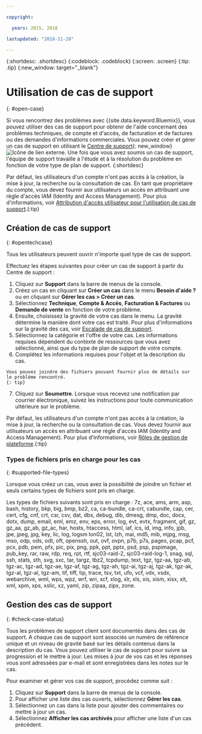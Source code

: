 ```yaml
---

copyright:

  years: 2015, 2018

lastupdated: "2018-11-28"

---
```


{:shortdesc: .shortdesc}
{:codeblock: .codeblock}
{:screen: .screen}
{:tip: .tip}
{:new_window: target="_blank"}

# Utilisation de cas de support  
{: #open-case}

Si vous rencontrez des problèmes avec {{site.data.keyword.Bluemix}}, vous pouvez utiliser des cas de support pour obtenir de l'aide concernant des problèmes techniques, de compte et d'accès, de facturation et de factures ou des demandes d'informations commerciales. Vous pouvez créer et gérer un cas de support en utilisant le [Centre de support](https://dev.console.cloud.ibm.com/unifiedsupport/supportcenter){: new_window} ![Icône de lien externe](../icons/launch-glyph.svg "Icône de lien externe"). Une fois que vous avez soumis un cas de support, l'équipe de support travaille à l'étude et à la résolution du problème en fonction de votre type de plan de support. {:shortdesc}

Par défaut, les utilisateurs d'un compte n'ont pas accès à la création, la mise à jour, la recherche ou la consultation de cas. En tant que propriétaire du compte, vous devez fournir aux utilisateurs un accès en attribuant une règle d'accès IAM (Identity and Access Management). Pour plus d'informations, voir [Attribution d'accès utilisateur pour l'utilisation de cas de support](/docs/get-support/support_access.html#access).{:tip}

## Création de cas de support
{: #opentechcase}

Tous les utilisateurs peuvent ouvrir n'importe quel type de cas de support. 

Effectuez les étapes suivantes pour créer un cas de support à partir du Centre de support :  

  1. Cliquez sur **Support** dans la barre de menus de la console.
  2. Créez un cas en cliquant sur **Créer un cas** dans le menu **Besoin d'aide ?** ou en cliquant sur **Gérer les cas > Créer un cas**.
  3. Sélectionnez **Technique**, **Compte & Accès**, **Facturation & Factures** ou **Demande de vente** en fonction de votre problème.
  4. Ensuite, choisissez la gravité de votre cas dans le menu. La gravité détermine la manière dont votre cas est traité. Pour plus d'informations sur la gravité des cas, voir [Escalade de cas de support](/docs/get-support/quick-case-response.html#escalation).
  5. Sélectionnez la catégorie et l'offre de votre cas. Les informations requises dépendent du contexte de ressources que vous avez sélectionné, ainsi que du type de plan de support de votre compte.
  6. Complétez les informations requises pour l'objet et la description du cas.  
  
    Vous pouvez joindre des fichiers pouvant fournir plus de détails sur le problème rencontré.
    {: tip}
  7. Cliquez sur **Soumettre**. Lorsque vous recevez une notification par courrier électronique, suivez les instructions pour toute communication ultérieure sur le problème.  

Par défaut, les utilisateurs d'un compte n'ont pas accès à la création, la mise à jour, la recherche ou la consultation de cas. Vous devez fournir aux utilisateurs un accès en attribuant une règle d'accès IAM (Identity and Access Management). Pour plus d'informations, voir [Rôles de gestion de plateforme](/docs/iam/users_roles.html#platformrolestable2).{:tip}

### Types de fichiers pris en charge pour les cas  
{: #supported-file-types}

Lorsque vous créez un cas, vous avez la possibilité de joindre un fichier et seuls certains types de fichiers sont pris en charge.  

Les types de fichiers suivants sont pris en charge : 7z, ace, ams, arm, asp, bash, history, bkp, big, bmp, bz2, ca, ca-bundle, ca-crt, cabundle, cap, cer, cert, cfg, cnf, crt, csr, csv, dat, dbs, debug, dib, dmesg, dmp, doc, docx, dotx, dump, email, eml, emz, env, eps, error, log, evt, evtx, fragment, gif, gz, gz_aa, gz_ab, gz_ac, har, hosts, htaccess, html, iaf, ics, id, img, info, jpb, jpe, jpeg, jpg, key, lic, log, logsm lon02, lst, lzh, mai, md5, mib, mjpg, msg, mso, odp, ods, odt, oft, openssh, out, ovf, ovpn, p7b, p7s, pages, pcap, pcf, pcx, pdb, pem, pfx, pic, pix, png, ppk, ppt, pptx, psd, psp, pspimage, pub_key, rar, raw, rdp, req, rpt, rtf, sjc03-raid-2, sjc03-raid-log-1, snag, sql, ssh, stats, sth, svg, sxc, tar, targz, tbz2, tcpdump, text, tgz, tgz-aa, tgz-ab, tgz-ac, tgz-ad, tgz-ae, tgz-af, tgz-ag, tgz-ah, tgz-ai, tgz-aj, tgz-ak, tgz-ak, tgz-al, tgz-al, tgz-am, tif, tiff, tip, trace, tsv, txt, ufo, vcf, vdx, vsdx, webarchive, wml, wps, wpz, wrf, wri, xcf, xlog, xlr, xls, xis, xism, xisx, xit, xml, xpm, xps, xslic, xz, yaml, zip, zipaa, zipx, zone. 

## Gestion des cas de support  
{: #check-case-status}

Tous les problèmes de support client sont documentés dans des cas de support. A chaque cas de support sont associés un numéro de référence unique et un niveau de gravité basé sur les détails contenus dans la description du cas. Vous pouvez utiliser le cas de support pour suivre sa progression et le mettre à jour.
Les mises à jour de vos cas et les réponses vous sont adressées par e-mail et sont enregistrées dans les notes sur le cas. 

Pour examiner et gérer vos cas de support, procédez comme suit :

  1. Cliquez sur **Support** dans la barre de menus de la console.
  2. Pour afficher une liste des cas ouverts, sélectionnez **Gérer les cas**.
  3. Sélectionnez un cas dans la liste pour ajouter des commentaires ou mettre à jour un cas.  
  4. Sélectionnez **Afficher les cas archivés** pour afficher une liste d'un cas précédent. 

